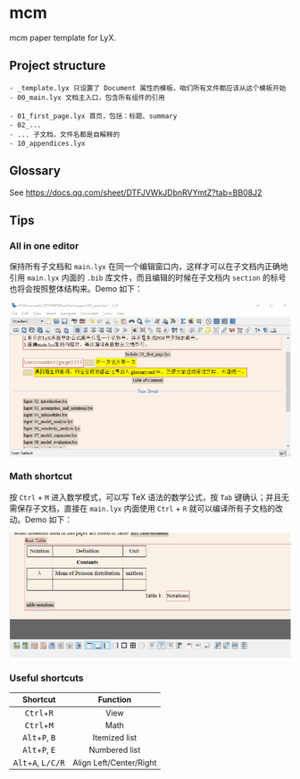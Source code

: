# mcm

mcm paper template for LyX.

## Project structure

```files
- _template.lyx 只设置了 Document 属性的模板，咱们所有文件都应该从这个模板开始
- 00_main.lyx 文档主入口，包含所有组件的引用

- 01_first_page.lyx 首页，包括：标题、summary
- 02_...
- ... 子文档，文件名都是自解释的
- 10_appendices.lyx
```

## Glossary

See https://docs.qq.com/sheet/DTFJVWkJDbnRVYmtZ?tab=BB08J2

## Tips

<!-- 使用 vscode 为 `.lyx` 增加代码高亮和自动补全：

![vscode-lyx](docs/images/vscode-lyx.gif) -->

### All in one editor

保持所有子文档和 `main.lyx` 在同一个编辑窗口内，这样才可以在子文档内正确地引用 `main.lyx` 内面的 `.bib` 库文件，而且编辑的时候在子文档内 `section` 的标号也将会按照整体结构来。Demo 如下：

![all-in-one](docs/images/all-in-one.gif)

### Math shortcut

按 `Ctrl` + `M` 进入数学模式，可以写 TeX 语法的数学公式，按 `Tab` 键确认；并且无需保存子文档，直接在 `main.lyx` 内面使用 `Ctrl` + `R` 就可以编译所有子文档的改动。Demo 如下：

![raw-math](docs/images/raw-math.gif)

### Useful shortcuts

|           Shortcut           | Function |
| :--------------------------: | :------: |
| <kbd>Ctrl</kbd>+<kbd>R</kbd> |   View   |
| <kbd>Ctrl</kbd>+<kbd>M</kbd> | Math|
| <kbd>Alt</kbd>+<kbd>P</kbd>, <kbd>B</kbd> | Itemized list|
| <kbd>Alt</kbd>+<kbd>P</kbd>, <kbd>E</kbd> | Numbered list|
| <kbd>Alt</kbd>+<kbd>A</kbd>, <kbd>L/C/R</kbd> | Align Left/Center/Right|
